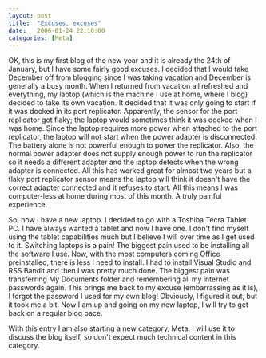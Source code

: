 ```yaml
---
layout: post
title:  "Excuses, excuses"
date:   2006-01-24 22:10:00
categories: [Meta]
---
```

<p>OK, this is my first blog of the new year and it is already the 24th of
January, but I have some fairly good excuses. I decided that I would take
December off from blogging since I was taking vacation and December is generally
a busy month. When I returned from vacation all refreshed and everything, my
laptop (which is the machine I use at home, where I blog) decided to take its
own vacation. It decided that it was only going to start if it was docked in its
port replicator. Apparently, the sensor for the port replicator got flaky; the
laptop would sometimes think it was docked when I was home. Since the laptop
requires more power when attached to the port replicator, the laptop will not
start when the power adapter is disconnected. The battery alone is not powerful
enough to power the replicator. Also, the normal power adapter does not supply
enough power to run the replicator so it needs a different adapter and the
laptop detects when the wrong adapter is connected. All this has worked great
for almost two years but a flaky port replicator sensor means the laptop will
think it doesn't have the correct adapter connected and it refuses to start. All
this means I was computer-less at home during most of this month. A truly
painful experience.</p>
<p>So, now I have a new laptop. I decided to go with a Toshiba Tecra Tablet PC.
I have always wanted a tablet and now I have one. I don't find myself using the
tablet capabilities much but I believe I will over time as I get used to it.
Switching laptops is a pain! The biggest pain used to be installing all the
software I use. Now, with the most computers coming Office preinstalled, there
is less I need to install. I had to install Visual Studio and RSS Bandit and
then I was pretty much done. The biggest pain was transferring My Documents
folder and remembering all my internet passwords again. This brings me back to
my excuse (embarrassing as it is), I forgot the password I used for my own blog!
Obviously, I figured it out, but it took me a bit. Now I am up and going on my
new laptop, I will try to get back on a regular blog pace.</p>
<p>With this entry I am also starting a new category, Meta. I will use it to
discuss the blog itself, so don't expect much technical content in this
category.</p>
